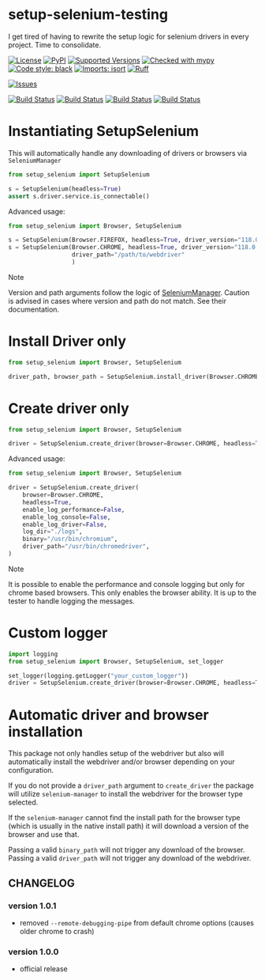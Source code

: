 # setup-selenium-testing
I get tired of having to rewrite the setup logic for selenium drivers 
in every project.  Time to consolidate.

[![License](https://img.shields.io/badge/license-MIT-blue.svg)](https://github.com/bandophahita/setup_selenium/blob/master/LICENSE.txt)
[![PyPI](https://img.shields.io/pypi/v/setup-selenium-testing.svg)](https://pypi.org/project/setup-selenium-testing/)
[![Supported Versions](https://img.shields.io/pypi/pyversions/setup-selenium-testing.svg)](https://pypi.org/project/setup-selenium-testing)
[![Checked with mypy](http://www.mypy-lang.org/static/mypy_badge.svg)](http://mypy-lang.org/)
[![Code style: black](https://img.shields.io/badge/code%20style-black-000000.svg)](https://github.com/psf/black)
[![Imports: isort](https://img.shields.io/badge/%20imports-isort-%231674b1?style=flat&labelColor=ef8336)](https://pycqa.github.io/isort/)
[![Ruff](https://img.shields.io/endpoint?url=https://raw.githubusercontent.com/astral-sh/ruff/main/assets/badge/v2.json)](https://github.com/astral-sh/ruff)

[![Issues](https://img.shields.io/github/issues-raw/bandophahita/setup_selenium.svg)](https://github.com/bandophahita/setup_selenium/issues)

[![Build Status](https://github.com/bandophahita/setup_selenium/actions/workflows/test-linux.yml/badge.svg)](https://github.com/bandophahita/setup_selenium/actions/workflows/test-linux.yml)
[![Build Status](https://github.com/bandophahita/setup_selenium/actions/workflows/test-mac-m1.yml/badge.svg)](https://github.com/bandophahita/setup_selenium/actions/workflows/test-mac-m1.yml)
[![Build Status](https://github.com/bandophahita/setup_selenium/actions/workflows/test-windows.yml/badge.svg)](https://github.com/bandophahita/setup_selenium/actions/workflows/test-windows.yml)
[![Build Status](https://github.com/bandophahita/setup_selenium/actions/workflows/lint.yml/badge.svg)](https://github.com/bandophahita/setup_selenium/actions/workflows/lint.yml)


# Instantiating SetupSelenium

This will automatically handle any downloading of drivers or browsers via `SeleniumManager`

```python
from setup_selenium import SetupSelenium

s = SetupSelenium(headless=True)
assert s.driver.service.is_connectable()
```

Advanced usage:

```python
from setup_selenium import Browser, SetupSelenium

s = SetupSelenium(Browser.FIREFOX, headless=True, driver_version="118.0.5993.70")
s = SetupSelenium(Browser.CHROME, headless=True, driver_version="118.0.5993.70",
                  driver_path="/path/to/webdriver"
                  )
```

> [!NOTE] 
> Version and path arguments follow the logic of 
> [SeleniumManager](https://www.selenium.dev/documentation/selenium_manager/). 
> Caution is advised in cases where version and path do not match. 
> See their documentation.

# Install Driver only
```python
from setup_selenium import Browser, SetupSelenium

driver_path, browser_path = SetupSelenium.install_driver(Browser.CHROME, driver_version="118.0.5993.70")
```

# Create driver only

```python
from setup_selenium import Browser, SetupSelenium

driver = SetupSelenium.create_driver(browser=Browser.CHROME, headless=True)
```

Advanced usage:

```python
from setup_selenium import Browser, SetupSelenium

driver = SetupSelenium.create_driver(
    browser=Browser.CHROME,
    headless=True,
    enable_log_performance=False,
    enable_log_console=False,
    enable_log_driver=False,
    log_dir="./logs",
    binary="/usr/bin/chromium",
    driver_path="/usr/bin/chromedriver",
)
```

> [!NOTE]
> It is possible to enable the performance and console logging
> but only for chrome based browsers. This only enables the browser ability.
> It is up to the tester to handle logging the messages.


# Custom logger
```python
import logging
from setup_selenium import Browser, SetupSelenium, set_logger

set_logger(logging.getLogger("your_custom_logger"))
driver = SetupSelenium.create_driver(browser=Browser.CHROME, headless=True)
```

# Automatic driver and browser installation
This package not only handles setup of the webdriver but also will
automatically install the webdriver and/or browser depending on your
configuration.

If you do not provide a `driver_path` argument to `create_driver` the package
will utilize `selenium-manager` to install the webdriver for the browser type selected.



If the `selenium-manager` cannot find the install path for the browser type
(which is usually in the native install path) it will download a version of the browser
and use that.  

Passing a valid `binary_path` will not trigger any download of the browser.
Passing a valid `driver_path` will not trigger any download of the webdriver.


CHANGELOG
---------
### version 1.0.1

- removed `--remote-debugging-pipe` from default chrome options (causes older chrome to crash)

### version 1.0.0

- official release
